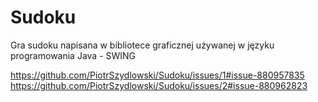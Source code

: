 # Sudoku

Gra sudoku napisana w bibliotece graficznej używanej w języku programowania Java - SWING

https://github.com/PiotrSzydlowski/Sudoku/issues/1#issue-880957835
https://github.com/PiotrSzydlowski/Sudoku/issues/2#issue-880962823
